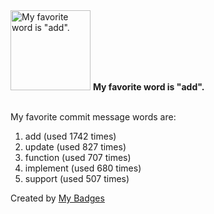 <img src="https://my-badges.github.io/my-badges/favorite-word.png" alt="My favorite word is &quot;add&quot;." title="My favorite word is &quot;add&quot;." width="128">
<strong>My favorite word is &quot;add&quot;.</strong>
<br><br>

My favorite commit message words are:

1. add (used 1742 times)
2. update (used 827 times)
3. function (used 707 times)
4. implement (used 680 times)
5. support (used 507 times)


Created by <a href="https://github.com/my-badges/my-badges">My Badges</a>
